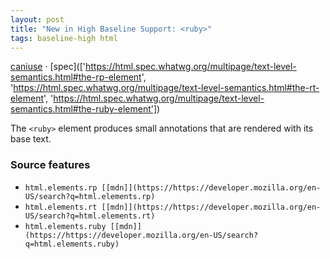 ```yaml
---
layout: post
title: "New in High Baseline Support: <ruby>"
tags: baseline-high html
---
```


[caniuse](https://caniuse.com/?search=ruby) · [spec](['https://html.spec.whatwg.org/multipage/text-level-semantics.html#the-rp-element', 'https://html.spec.whatwg.org/multipage/text-level-semantics.html#the-rt-element', 'https://html.spec.whatwg.org/multipage/text-level-semantics.html#the-ruby-element'])

The `<ruby>` element produces small annotations that are rendered with its base text.

### Source features

- ``html.elements.rp [[mdn]](https://https://developer.mozilla.org/en-US/search?q=html.elements.rp)``
- ``html.elements.rt [[mdn]](https://https://developer.mozilla.org/en-US/search?q=html.elements.rt)``
- ``html.elements.ruby [[mdn]](https://https://developer.mozilla.org/en-US/search?q=html.elements.ruby)``
